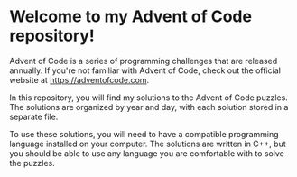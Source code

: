 # Welcome to my Advent of Code repository!

Advent of Code is a series of programming challenges that are released annually. If you're not familiar with Advent of Code, check out the official website at https://adventofcode.com.

In this repository, you will find my solutions to the Advent of Code puzzles. The solutions are organized by year and day, with each solution stored in a separate file.

To use these solutions, you will need to have a compatible programming language installed on your computer. The solutions are written in C++, but you should be able to use any language you are comfortable with to solve the puzzles.
